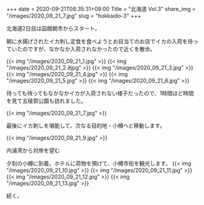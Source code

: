 +++
date  = 2020-09-21T08:35:31+09:00
Title = "北海道 Vol.3"
share_img = "/images/2020_09_21_7.jpg"
slug = "hokkaido-3"
+++

北海道2日目は函館朝市からスタート。

朝に水揚げされたイカ刺し定食を食べようとお目当てのお店でイカの入荷を待っていたのですが、なかなか入荷されなかったので近くを散歩。

{{< img "/images/2020_09_21_1.jpg" >}}
{{< img "/images/2020_09_21_2.∂jpg" >}}
{{< img "/images/2020_09_21_3.jpg" >}}
{{< img "/images/2020_09_21_4.jpg" >}}
{{< img "/images/2020_09_21_5.jpg" >}}
{{< img "/images/2020_09_21_6.jpg" >}}

待っても待ってもなかなかイカが入荷されない様子だったので、1時間ほど時間を見て五稜郭公園も訪れました。

{{< img "/images/2020_09_21_7.jpg" >}}

最後にイカ刺しを堪能して、次なる目的地・小樽へと移動します。    

{{< img "/images/2020_09_21_9.jpg" >}}
<p class="caption">内浦湾から対岸を望む</p>

夕刻の小樽に到着。ホテルに荷物を預けて、小樽市街を観光します。
{{< img "/images/2020_09_21_10.jpg" >}}
{{< img "/images/2020_09_21_11.jpg" >}}
{{< img "/images/2020_09_21_12.jpg" >}}
{{< img "/images/2020_09_21_13.jpg" >}}

続く。